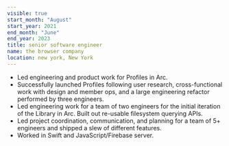 ```yaml
---
visible: true
start_month: "August"
start_year: 2021
end_month: "June"
end_year: 2023
title: senior software engineer
name: the browser company
location: new york, New York
---
```

- Led engineering and product work for Profiles in Arc.
- Successfully launched Profiles following user research, cross-functional work with design and member ops, and a large engineering refactor performed by three engineers.
- Led engineering work for a team of two engineers for the initial iteration of the Library in Arc. Built out re-usable filesystem querying APIs.
- Led project coordination, communication, and planning for a team of 5+ engineers and shipped a slew of different features. 
- Worked in Swift and JavaScript/Firebase server.